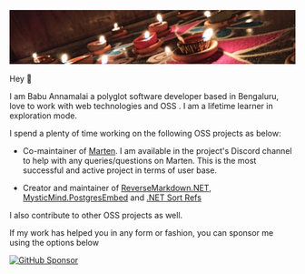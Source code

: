 ![cover image](https://github.com/mysticmind/mysticmind/blob/main/cover.jpg "Cover image")

Hey 👋

I am Babu Annamalai a polyglot software developer based in Bengaluru, love to work with web technologies and OSS . I am a lifetime learner in exploration mode.

I spend a plenty of time working on the following OSS projects as below:

- Co-maintainer of [Marten](http://martendb.io/). I am available in the project's Discord channel to help with any queries/questions on Marten. This is the most successful and active project in terms of user base.

- Creator and maintainer of [ReverseMarkdown.NET](https://github.com/mysticmind/reversemarkdown-net), [MysticMind.PostgresEmbed](https://github.com/mysticmind/mysticmind-postgresembed) and [.NET Sort Refs](https://github.com/mysticmind/dotnet-sort-refs)

I also contribute to other OSS projects as well.

If my work has helped you in any form or fashion, you can sponsor me using the options below<br>
<!-- Place this tag where you want the button to render. -->
<a href="https://github.com/sponsors/mysticmind" target="_blank"><img height="30" style="border:0px;height:36px;" src="https://img.shields.io/static/v1?label=GitHub Sponsor&message=%E2%9D%A4&logo=GitHub" border="0" alt="GitHub Sponsor" /></a> <!--<a href="https://ko-fi.com/babuannamalai" target="_blank"><img height="36" style="border:0px;height:36px;" src="https://cdn.ko-fi.com/cdn/kofi4.png?v=3" border="0" alt="Buy Me a Coffee at ko-fi.com" /></a> <a href="https://www.buymeacoffee.com/babuannamalai" target="_blank"><img src="https://cdn.buymeacoffee.com/buttons/default-orange.png" alt="Buy Me A Coffee" height="36" width="174"></a>-->
